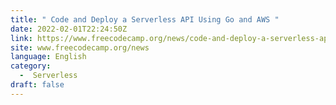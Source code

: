 ```yaml
---
title: " Code and Deploy a Serverless API Using Go and AWS "
date: 2022-02-01T22:24:50Z
link: https://www.freecodecamp.org/news/code-and-deploy-a-serverless-api-using-go-and-aws/?utm_medium=RSS&utm_source=news.12bit.vn
site: www.freecodecamp.org/news
language: English
category:
  -  Serverless 
draft: false
---
```

